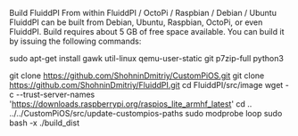 Build FluiddPI From within FluiddPI / OctoPi / Raspbian / Debian / Ubuntu
FluiddPI can be built from Debian, Ubuntu, Raspbian, OctoPi, or even FluiddPI. Build requires about 5 GB of free space available. You can build it by issuing the following commands:

sudo apt-get install gawk util-linux qemu-user-static git p7zip-full python3


git clone https://github.com/ShohninDmitriy/CustomPiOS.git
git clone https://github.com/ShohninDmitriy/FluiddPI.git
cd FluiddPI/src/image
wget -c --trust-server-names 'https://downloads.raspberrypi.org/raspios_lite_armhf_latest'
cd ..
../../CustomPiOS/src/update-custompios-paths
sudo modprobe loop
sudo bash -x ./build_dist
